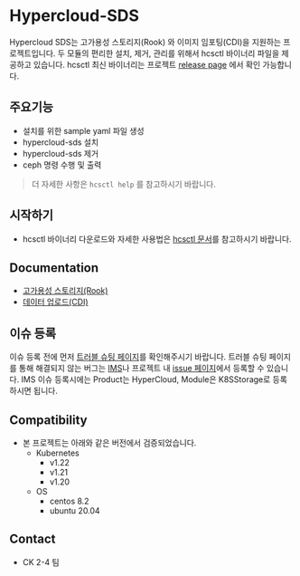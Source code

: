 # Hypercloud-SDS

Hypercloud SDS는 고가용성 스토리지(Rook) 와 이미지 임포팅(CDI)을 지원하는 프로젝트입니다.
두 모듈의 편리한 설치, 제거, 관리를 위해서 hcsctl 바이너리 파일을 제공하고 있습니다.
hcsctl 최신 바이너리는 프로젝트 [release page](https://github.com/tmax-cloud/hypercloud-sds/releases) 에서 확인 가능합니다.

## 주요기능

- 설치를 위한 sample yaml 파일 생성
- hypercloud-sds 설치
- hypercloud-sds 제거
- ceph 명령 수행 및 출력

> 더 자세한 사항은 `hcsctl help` 를 참고하시기 바랍니다.

## 시작하기

- hcsctl 바이너리 다운로드와 자세한 사용법은 [hcsctl 문서](hcsctl/README.md)를 참고하시기 바랍니다.

## Documentation

- [고가용성 스토리지(Rook)](docs/rook.md)
- [데이터 업로드(CDI)](docs/cdi.md)

## 이슈 등록

이슈 등록 전에 먼저 [트러블 슈팅 페이지](docs/troubleshooting.md)를 확인해주시기 바랍니다. 트러블 슈팅 페이지를 통해 해결되지 않는 버그는 [IMS](https://ims.tmaxsoft.com/)나 프로젝트 내 [issue 페이지](https://github.com/tmax-cloud/hypercloud-sds/issues)에서 등록할 수 있습니다. IMS 이슈 등록시에는 Product는 HyperCloud, Module은 K8SStorage로 등록하시면 됩니다.

## Compatibility

- 본 프로젝트는 아래와 같은 버전에서 검증되었습니다.
    - Kubernetes
        - v1.22
        - v1.21
        - v1.20
    - OS
        - centos 8.2
        - ubuntu 20.04

## Contact

- CK 2-4 팀
